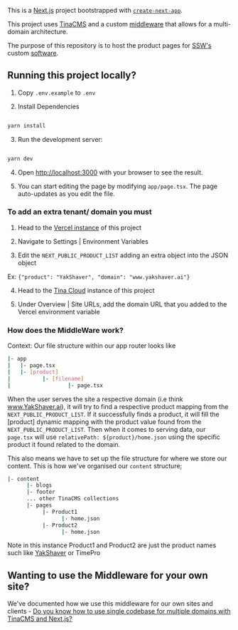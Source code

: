 This is a [Next.js](https://nextjs.org) project bootstrapped with [`create-next-app`](https://nextjs.org/docs/app/api-reference/cli/create-next-app).

This project uses [TinaCMS](https://tina.io) and a custom [middleware](https://github.com/SSWConsulting/SSW.Products/blob/main/middleware.ts) that allows for a multi-domain architecture. 

The purpose of this repository is to host the product pages for [SSW's](https://www.ssw.com.au) custom [software](https://www.ssw.com.au/products).

## Running this project locally?

1. Copy `.env.example` to `.env`

2. Install Dependencies 

```bash

yarn install

```

3. Run the development server:

```bash

yarn dev

```

4. Open [http://localhost:3000](http://localhost:3000) with your browser to see the result.

5. You can start editing the page by modifying `app/page.tsx`. The page auto-updates as you edit the file.

### To add an extra tenant/ domain you must

1. Head to the [Vercel instance](https://vercel.com/tinacms/ssw-products/settings/environment-variables) of this project

2. Navigate to Settings | Environment Variables

3. Edit the `NEXT_PUBLIC_PRODUCT_LIST` adding an extra object into the JSON object 

Ex:
    `{"product": "YakShaver", "domain": "www.yakshaver.ai"}`

4. Head to the [Tina Cloud](https://app.tina.io/projects/fe0389d9-41bc-42e5-872d-ef8b293b8d0b/overview) instance of this project 

5. Under Overview | Site URLs, add the domain URL that you added to the Vercel environment variable

### How does the MiddleWare work? 

Context: Our file structure within our app router looks like 

```bash
|- app
|   |- page.tsx
|   |- [product]
|          |- [filename]
|                  |- page.tsx
```

When the user serves the site a respective domain (i.e think www.YakShaver.ai), it will try to find a respective product mapping from the `NEXT_PUBLIC_PRODUCT_LIST`. If it successfully finds a product, it will fill the [product] dynamic mapping with the product value found from the `NEXT_PUBLIC_PRODUCT_LIST`. Then when it comes to serving data, our `page.tsx`
will use `relativePath: ${product}/home.json` using the specific product it found related to the domain. 

This also means we have to set up the file structure for where we store our content. This is how we've organised our `content` structure;

```bash
|- content
      |- blogs
      |- footer
      ... other TinaCMS collections
      |- pages
           |- Product1
                 |- home.json
           |- Product2
                 |- home.json
```

Note in this instance Product1 and Product2 are just the product names such like [YakShaver](www.YakShaver.ai) or TimePro

## Wanting to use the Middleware for your own site? 

We've documented how we use this middleware for our own sites and clients - [Do you know how to use single codebase for multiple domains with TinaCMS and Next.js?](https://www.ssw.com.au/rules/single-codebase-for-multiple-domains-with-tinacm-nextjs/)

